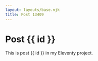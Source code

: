 ```yaml
---
layout: layouts/base.njk
title: Post 13409
---
```


# Post {{ id }}

This is post {{ id }} in my Eleventy project.
